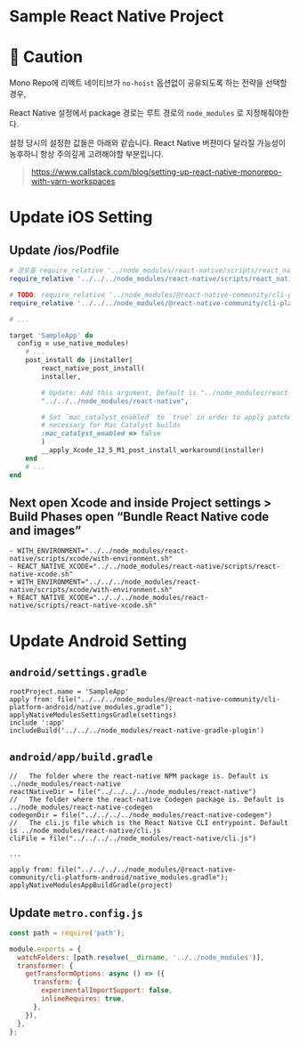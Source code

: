 # Sample React Native Project

# 🚧 Caution

Mono Repo에 리액트 네이티브가 `no-hoist` 옵션없이 공유되도록 하는 전략을 선택할 경우,

React Native 설정에서 package 경로는 루트 경로의 `node_modules` 로 지정해줘야한다.

설정 당시의 설정한 값들은 아래와 같습니다. React Native 버젼마다 달라질 가능성이 농후하니 항상 주의깊게 고려해야할 부분입니다.

> https://www.callstack.com/blog/setting-up-react-native-monorepo-with-yarn-workspaces

# Update iOS Setting

## Update /ios/Podfile

```ruby
# 경로를 require_relative '../node_modules/react-native/scripts/react_native_pods'
require_relative '../../../node_modules/react-native/scripts/react_native_pods'

# TODO: require_relative '../node_modules/@react-native-community/cli-platform-ios/native_modules'
require_relative '../../../node_modules/@react-native-community/cli-platform-ios/native_modules'

# ...

target 'SampleApp' do
  config = use_native_modules!
    # ...
    post_install do |installer|
        react_native_post_install(
        installer,

        # Update: Add this argument, Default is "../node_modules/react-native"
        "../../../node_modules/react-native",

        # Set `mac_catalyst_enabled` to `true` in order to apply patches
        # necessary for Mac Catalyst builds
        :mac_catalyst_enabled => false
        )
        __apply_Xcode_12_5_M1_post_install_workaround(installer)
    end
    # ...
end
```

## Next open Xcode and inside Project settings > Build Phases open “Bundle React Native code and images”

```
- WITH_ENVIRONMENT="../../node_modules/react-native/scripts/xcode/with-environment.sh"
- REACT_NATIVE_XCODE="../../node_modules/react-native/scripts/react-native-xcode.sh"
+ WITH_ENVIRONMENT="../../../node_modules/react-native/scripts/xcode/with-environment.sh"
+ REACT_NATIVE_XCODE="../../../node_modules/react-native/scripts/react-native-xcode.sh"
```

# Update Android Setting

## `android/settings.gradle`

```
rootProject.name = 'SampleApp'
apply from: file("../../../node_modules/@react-native-community/cli-platform-android/native_modules.gradle"); applyNativeModulesSettingsGradle(settings)
include ':app'
includeBuild('../../../node_modules/react-native-gradle-plugin')
```

## `android/app/build.gradle`

```
//   The folder where the react-native NPM package is. Default is ../node_modules/react-native
reactNativeDir = file("../../../../node_modules/react-native")
//   The folder where the react-native Codegen package is. Default is ../node_modules/react-native-codegen
codegenDir = file("../../../../node_modules/react-native-codegen")
//   The cli.js file which is the React Native CLI entrypoint. Default is ../node_modules/react-native/cli.js
cliFile = file("../../../../node_modules/react-native/cli.js")

...

apply from: file("../../../../node_modules/@react-native-community/cli-platform-android/native_modules.gradle"); applyNativeModulesAppBuildGradle(project)
```

## Update `metro.config.js`

```javascript
const path = require('path');

module.exports = {
  watchFolders: [path.resolve(__dirname, '../../node_modules')],
  transformer: {
    getTransformOptions: async () => ({
      transform: {
        experimentalImportSupport: false,
        inlineRequires: true,
      },
    }),
  },
};
```
